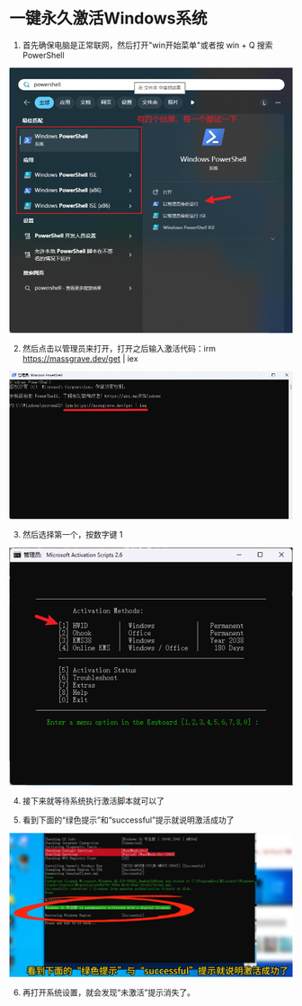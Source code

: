 
# 一键永久激活Windows系统

1. 首先确保电脑是正常联网，然后打开"win开始菜单"或者按 win + Q 搜索 PowerShell 

![01](./image/activate-win/01.png)

2. 然后点击以管理员来打开，打开之后输入激活代码：irm https://massgrave.dev/get | iex

![02](./image/activate-win/02.png)

3. 然后选择第一个，按数字键 1

![03](./image/activate-win/03.png)

4. 接下来就等待系统执行激活脚本就可以了

5. 看到下面的“绿色提示”和“successful”提示就说明激活成功了

![04](./image/activate-win/04.png)

6. 再打开系统设置，就会发现“未激活”提示消失了。